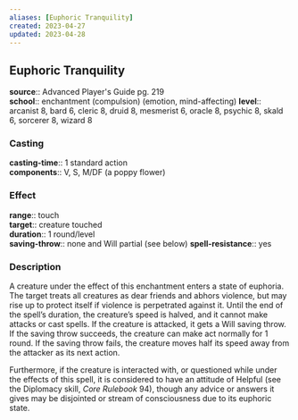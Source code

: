 ```yaml
---
aliases: [Euphoric Tranquility]
created: 2023-04-27
updated: 2023-04-28
---
```


## Euphoric Tranquility

**source**:: Advanced Player's Guide pg. 219  
**school**:: enchantment (compulsion) (emotion, mind-affecting)
**level**:: arcanist 8, bard 6, cleric 8, druid 8, mesmerist 6, oracle 8, psychic 8, skald 6, sorcerer 8, wizard 8

### Casting

**casting-time**:: 1 standard action  
**components**:: V, S, M/DF (a poppy flower)

### Effect

**range**:: touch  
**target**:: creature touched  
**duration**:: 1 round/level  
**saving-throw**:: none and Will partial (see below)
**spell-resistance**:: yes

### Description

A creature under the effect of this enchantment enters a state of euphoria. The target treats all creatures as dear friends and abhors violence, but may rise up to protect itself if violence is perpetrated against it. Until the end of the spell’s duration, the creature’s speed is halved, and it cannot make attacks or cast spells. If the creature is attacked, it gets a Will saving throw. If the saving throw succeeds, the creature can make act normally for 1 round. If the saving throw fails, the creature moves half its speed away from the attacker as its next action.  
  
Furthermore, if the creature is interacted with, or questioned while under the effects of this spell, it is considered to have an attitude of Helpful (see the Diplomacy skill, *Core Rulebook* 94), though any advice or answers it gives may be disjointed or stream of consciousness due to its euphoric state.

